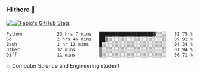 ### Hi there 👋
<a href="https://github.com/fabiovincenzi/fabiovincenzi">
  <img align="center" src="https://github-readme-stats.vercel.app/api/top-langs/?username=fabiovincenzi&title_color=ffffff&text_color=c9cacc&icon_color=2bbc8a&bg_color=1d1f21&langs_count=3" />
</a>
<a href="https://github.com/fabiovincenzi/fabiovincenzi">
  <img align="center" src="https://github-readme-stats.vercel.app/api?username=fabiovincenzi&show_icons=true&line_height=27&count_private=true&title_color=ffffff&text_color=c9cacc&icon_color=2bbc8a&bg_color=1d1f21" alt="Fabio's GitHub Stats" />
</a>
<!--START_SECTION:waka-->

```text
Python             23 hrs 7 mins   ████████████████████▓░░░░   82.75 %
Go                 2 hrs 46 mins   ██▒░░░░░░░░░░░░░░░░░░░░░░   09.92 %
Bash               1 hr 12 mins    █░░░░░░░░░░░░░░░░░░░░░░░░   04.34 %
Other              32 mins         ▒░░░░░░░░░░░░░░░░░░░░░░░░   01.94 %
Diff               11 mins         ▒░░░░░░░░░░░░░░░░░░░░░░░░   00.71 %
```

<!--END_SECTION:waka-->

:boom: Computer Science and Engineering student

